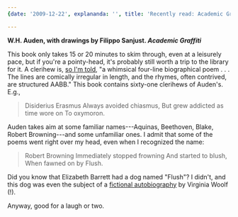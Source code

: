 ```yaml
---
{date: '2009-12-22', explananda: '', title: 'Recently read: Academic Graffiti'}

---
```

<strong>W.H. Auden, with drawings by Filippo Sanjust. <em>Academic Graffiti</em></strong>

This book only takes 15 or 20 minutes to skim through, even at a leisurely pace, but if you're a pointy-head, it's probably still worth a trip to the library for it.  A clerihew is, <a href="http://en.wikipedia.org/wiki/Clerihew">so I'm told</a>, "a whimsical four-line biographical poem . . . The lines are comically irregular in length, and the rhymes, often contrived, are structured AABB."  This book contains sixty-one clerihews of Auden's.  E.g., 
<blockquote>
Disiderius Erasmus
Always avoided chiasmus,
But grew addicted as time wore on
To oxymoron.</blockquote>
Auden takes aim at some familiar names---Aquinas, Beethoven, Blake, Robert Browning---and some unfamiliar ones.  I admit that some of the poems went right over my head, even when I recognized the name:
<blockquote>
Robert Browning
Immediately stopped frowning
And started to blush,
When fawned on by Flush.</blockquote>
Did you know that Elizabeth Barrett had a dog named "Flush"?  I didn't, and this dog was even the subject of a <a href="http://en.wikipedia.org/wiki/Flush:_A_Biography">fictional autobiography</a> by Virginia Woolf (!).  

Anyway, good for a laugh or two.
